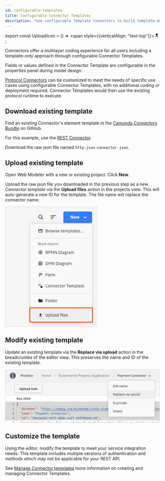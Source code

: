 ```yaml
---
id: configurable-templates
title: Configurable Connector Templates
description: "Use configurable Template Connectors to build template-only Connectors on top of Protocol Connectors."
---
```


export const UploadIcon = () => <span style={{verticalAlign: "text-top"}}><svg xmlns="http://www.w3.org/2000/svg" viewBox="0 0 24 24" width="16" height="16"><path d="M0 0h24v24H0z" fill="none"></path><path d="M9 16h6v-6h4l-7-7-7 7h4zm-4 2h14v2H5z" fill="currentColor"></path></svg></span>;

Connectors offer a multilayer coding experience for all users including a template-only approach through configurable Connector Templates.

Fields or values defined in the Connector Template are configurable in the properties panel during model design.

[Protocol Connectors](/components/connectors/connector-types.md#protocol-connectors) can be customized to meet the needs of specific use cases using configurable Connector Templates, with no additional coding or deployment required. Connector Templates would then use the existing protocol runtime to execute.

## Download existing template

Find an existing Connector's element template in the [Camunda Connectors Bundle](https://github.com/camunda/connectors-bundle) on GitHub.

For this example, use the [REST Connector](https://github.com/camunda/connectors-bundle/blob/main/connectors/http-json/element-templates/http-json-connector.json).

Download the raw json file named `http-json-connector.json`.

## Upload existing template

Open Web Modeler with a new or existing project. Click **New**.

Upload the raw json file you downloaded in the previous step as a _new Connector template_ via the <UploadIcon /> **Upload files** action in the projects view. This will auto-generate a new ID for the template. The file name will replace the connector name.

![Uploading a new template via file upload](img/upload-files.png)

## Modify existing template

Update an existing template via the **Replace via upload** action in the breadcrumbs of the editor view. This preserves the name and ID of the existing template.

![Updating a template via file upload](img/replace-via-upload.png)

## Customize the template

Using the editor, modify the template to meet your service integration needs. This template includes multiple versions of authentication and methods which may not be applicable for your REST API.

See [Manage Connector templates](/components/connectors/manage-connector-templates.md) more information on creating and managing Connector Templates.
